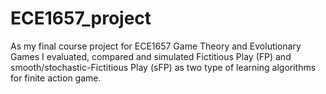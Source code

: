 # ECE1657_project

As my final course project for ECE1657 Game Theory and Evolutionary Games I evaluated, compared
and simulated Fictitious Play (FP) and smooth/stochastic-Fictitious Play (sFP) as two type of learning algorithms
for finite action game.
